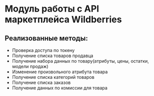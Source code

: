 # Модуль работы с API маркетплейса Wildberries

## Реализованные методы:
* Проверка доступа по токену
* Получение списка товаров продавца
* Получение набора данных по товару(атрибуты, цены, остатки, модели продаж)
* Изменение произвольного атрибута товара
* Получение списка категорий товаров
* Получение списка заказов
* Получение данных по комиссии для товара
